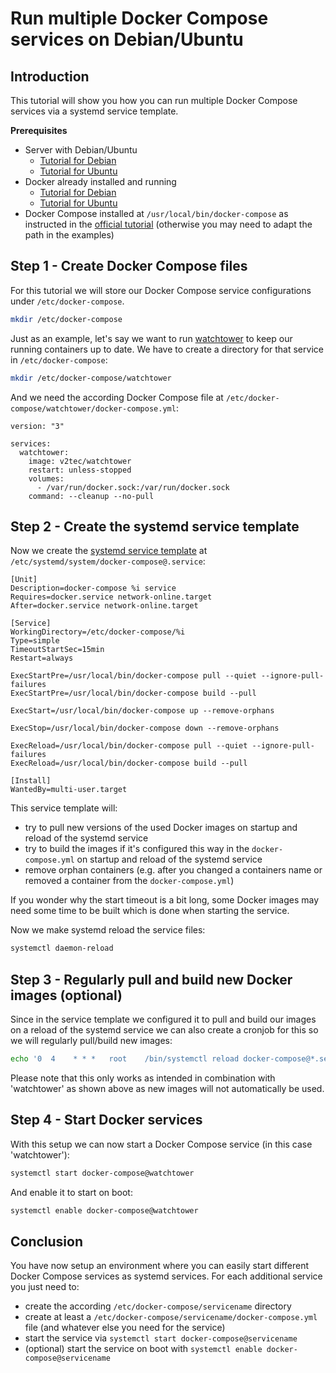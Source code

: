 # Run multiple Docker Compose services on Debian/Ubuntu

## Introduction

This tutorial will show you how you can run multiple Docker Compose services via a systemd service template.

**Prerequisites**
* Server with Debian/Ubuntu
  * [Tutorial for Debian](https://www.debian.org/releases/stable/amd64/)
  * [Tutorial for Ubuntu](https://help.ubuntu.com/lts/installation-guide/amd64/index.html)
* Docker already installed and running
  * [Tutorial for Debian](https://docs.docker.com/install/linux/docker-ce/debian/)
  * [Tutorial for Ubuntu](https://docs.docker.com/install/linux/docker-ce/ubuntu/)
* Docker Compose installed at `/usr/local/bin/docker-compose` as instructed in the [official tutorial](https://docs.docker.com/compose/install/) (otherwise you may need to adapt the path in the examples)

## Step 1 - Create Docker Compose files

For this tutorial we will store our Docker Compose service configurations under `/etc/docker-compose`.

```bash
mkdir /etc/docker-compose
```

Just as an example, let's say we want to run [watchtower](https://hub.docker.com/r/v2tec/watchtower/) to keep our running containers up to date. We have to create a directory for that service in `/etc/docker-compose`:

```bash
mkdir /etc/docker-compose/watchtower
```

And we need the according Docker Compose file at `/etc/docker-compose/watchtower/docker-compose.yml`:

```
version: "3"

services:
  watchtower:
    image: v2tec/watchtower
    restart: unless-stopped
    volumes:
      - /var/run/docker.sock:/var/run/docker.sock
    command: --cleanup --no-pull
```

## Step 2 - Create the systemd service template

Now we create the [systemd service template](https://www.freedesktop.org/software/systemd/man/systemd.service.html#Service%20Templates) at `/etc/systemd/system/docker-compose@.service`:

```
[Unit]
Description=docker-compose %i service
Requires=docker.service network-online.target
After=docker.service network-online.target

[Service]
WorkingDirectory=/etc/docker-compose/%i
Type=simple
TimeoutStartSec=15min
Restart=always

ExecStartPre=/usr/local/bin/docker-compose pull --quiet --ignore-pull-failures
ExecStartPre=/usr/local/bin/docker-compose build --pull

ExecStart=/usr/local/bin/docker-compose up --remove-orphans

ExecStop=/usr/local/bin/docker-compose down --remove-orphans

ExecReload=/usr/local/bin/docker-compose pull --quiet --ignore-pull-failures
ExecReload=/usr/local/bin/docker-compose build --pull

[Install]
WantedBy=multi-user.target
```

This service template will:
* try to pull new versions of the used Docker images on startup and reload of the systemd service
* try to build the images if it's configured this way in the `docker-compose.yml` on startup and reload of the systemd service
* remove orphan containers (e.g. after you changed a containers name or removed a container from the `docker-compose.yml`)

If you wonder why the start timeout is a bit long, some Docker images may need some time to be built which is done when starting the service.

Now we make systemd reload the service files:

```bash
systemctl daemon-reload
```

## Step 3 - Regularly pull and build new Docker images (optional)

Since in the service template we configured it to pull and build our images on a reload of the systemd service we can also create a cronjob for this so we will regularly pull/build new images:

```bash
echo '0  4    * * *   root    /bin/systemctl reload docker-compose@*.service' >> /etc/crontab
```

Please note that this only works as intended in combination with 'watchtower' as shown above as new images will not automatically be used.

## Step 4 - Start Docker services

With this setup we can now start a Docker Compose service (in this case 'watchtower'):

```bash
systemctl start docker-compose@watchtower
```

And enable it to start on boot:

```bash
systemctl enable docker-compose@watchtower
```

## Conclusion

You have now setup an environment where you can easily start different Docker Compose services as systemd services. For each additional service you just need to:
* create the according `/etc/docker-compose/servicename` directory
* create at least a `/etc/docker-compose/servicename/docker-compose.yml` file (and whatever else you need for the service)
* start the service via `systemctl start docker-compose@servicename`
* (optional) start the service on boot with `systemctl enable docker-compose@servicename`
